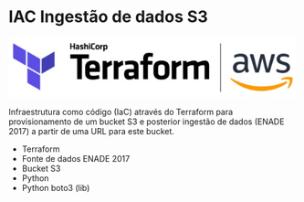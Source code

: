 ﻿# IAC Ingestão de dados S3
 
 ![terraform+aws](img/terraform+aws.jpg)
 
Infraestrutura como código (IaC) através do Terraform para provisionamento de um bucket S3 e posterior ingestão de dados (ENADE 2017) a partir de uma URL para este bucket.

* Terraform
* Fonte de dados ENADE 2017
* Bucket S3
* Python
* Python boto3 (lib)
